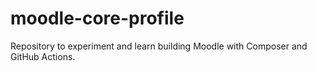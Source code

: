 # moodle-core-profile
Repository to experiment and learn building Moodle with Composer and GitHub Actions.
